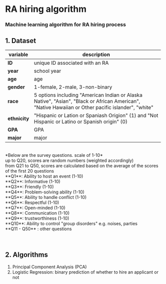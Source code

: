 # RA hiring algorithm
### Machine learning algorithm for RA hiring process

## 1. Dataset 
| variable      | description                                                                                                                                        |
|---------------|----------------------------------------------------------------------------------------------------------------------------------------------------|
| **ID**        | unique ID associated with an RA                                                                                                                    |
| **year**      | school year                                                                                                                                        |
| **age**       | age                                                                                                                                                |
| **gender**    | 1-female, 2-male, 3-non-binary                                                                                                                     |
| **race**      | 5 options including "American Indian or Alaska Native", "Asian", "Black or African American", "Native Hawaiian or Other pacific islander", "white" |
| **ethnicity** | "Hispanic or Lation or Spaniash Origion" (1) and "Not Hispanic or Latino or Spanish origin" (0)                                                    |
| **GPA**       | GPA                                                                                                                                                |
| **major**     | major                                                                                                                                              |
</br>
*Below are the survey questions. scale of 1-10* </br>
up to Q20, scores are random numbers (weighted accordingly) </br>
from Q21 to Q50, scores are calculated based on the average of the scores of the first 20 questions </br>
**Q1**: Ability to host an event (1-10) </br>
**Q2**: Informative (1-10) </br>
**Q3**: Friendly (1-10) </br>
**Q4**: Problem-solving ability (1-10) </br>
**Q5**: Ability to handle conflict (1-10) </br>
**Q6**: Respectful (1-10) </br>
**Q7**: Open-minded (1-10) </br>
**Q8**: Communication (1-10) </br>
**Q9**: trustworthiness (1-10) </br>
**Q10**: Ability to control "group disorders" e.g. noises, parties</br>
**Q11 - Q50** : other questions </br>
</br>
</br>

## 2. Algorithms
1) Principal Component Analysis (PCA) </br>
2) Logistic Regression: binary prediction of whether to hire an applicant or not </br>
